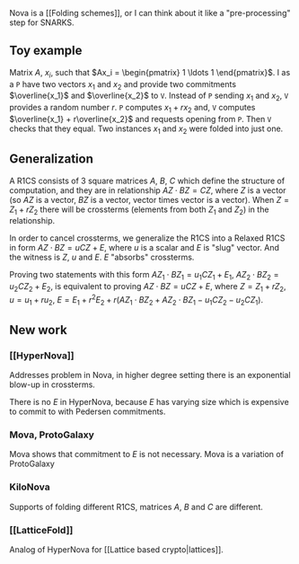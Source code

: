 Nova is a [[Folding schemes]], or I can think about it like a "pre-processing" step for SNARKS.

## Toy example

Matrix $A$, $x_i$, such that $Ax_i = \begin{pmatrix} 1 \ldots 1 \end{pmatrix}$. I as a `P` have two vectors $x_1$ and
$x_2$ and provide two commitments $\overline{x_1}$ and $\overline{x_2}$ to `V`. Instead of `P` sending
$x_1$ and $x_2$, `V` provides a random number $r$. `P` computes $x_1 + rx_2$ and, `V` computes $\overline{x_1} + r\overline{x_2}$ and requests opening from `P`. Then `V` checks that they equal. Two instances $x_1$ and $x_2$ were folded into just one.

## Generalization

A R1CS consists of 3 square matrices $A$, $B$, $C$ which define the structure of computation, and they are in relationship $AZ \cdot BZ = CZ$,
where $Z$ is a vector (so $AZ$ is a vector, $BZ$ is a vector, vector times vector is a vector). When $Z = Z_1 + rZ_2$ there will be crossterms (elements from both $Z_1$ and $Z_2$) in the relationship.

In order to cancel crossterms, we generalize the R1CS into a Relaxed R1CS in form $AZ \cdot BZ = uCZ + E$, where $u$ is a scalar and $E$ is "slug" vector. And the witness is $Z$, $u$ and $E$. $E$ "absorbs" crossterms.

Proving two statements with this form $AZ_1 \cdot BZ_1 = u_1CZ_1+E_1$, $AZ_2 \cdot BZ_2 = u_2CZ_2+E_2$, is equivalent to proving $AZ \cdot BZ = uCZ +E$, where $Z = Z_1 + rZ_2$, $u = u_1 + ru_2$, $E = E_1 + r^2E_2 + r(AZ_1 \cdot BZ_2 + AZ_2 \cdot BZ_1 - u_1CZ_2 - u_2CZ_1)$.

## New work

### [[HyperNova]]
Addresses problem in Nova, in higher degree setting there is an exponential blow-up in crossterms.

There is no $E$ in HyperNova, because $E$ has varying size which is expensive to commit to with Pedersen commitments.
### Mova, ProtoGalaxy
Mova shows that commitment to $E$ is not necessary. Mova is a variation of ProtoGalaxy
### KiloNova
Supports of folding different R1CS, matrices $A$, $B$ and $C$ are different.
### [[LatticeFold]]
Analog of HyperNova for [[Lattice based crypto|lattices]].